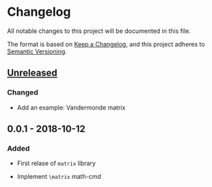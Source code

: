 # Changelog

All notable changes to this project will be documented in this file.

The format is based on [Keep a Changelog](https://keepachangelog.com/en/1.0.0/),
and this project adheres to [Semantic Versioning](https://semver.org/spec/v2.0.0.html).

## [Unreleased]
### Changed
- Add an example: Vandermonde matrix

## 0.0.1 - 2018-10-12
### Added
- First relase of `matrix` library
- Implement `\matrix` math-cmd

  [Unreleased]: https://github.com/nekketsuuu/satysfi-matrix/compare/v0.0.1...HEAD
